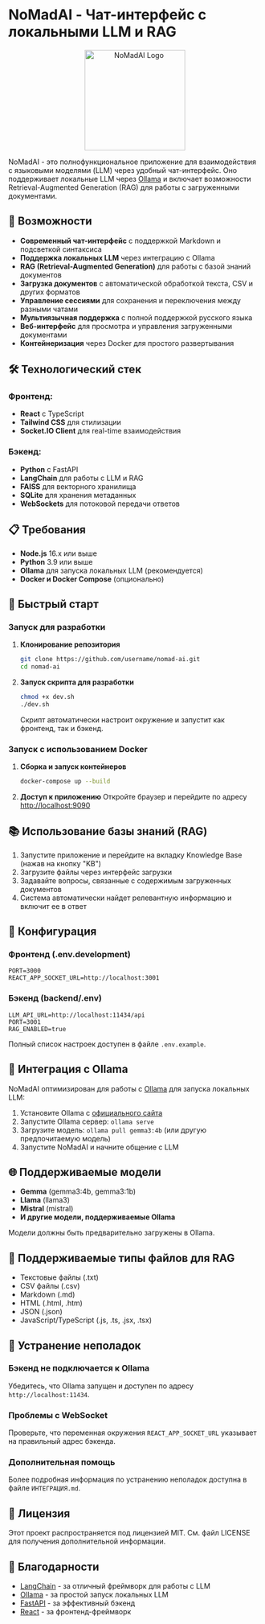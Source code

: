 # NoMadAI - Чат-интерфейс с локальными LLM и RAG

<div align="center">
  <img src="public/logo512.png" alt="NoMadAI Logo" width="200" height="200">
</div>

NoMadAI - это полнофункциональное приложение для взаимодействия с языковыми моделями (LLM) через удобный чат-интерфейс. Оно поддерживает локальные LLM через [Ollama](https://ollama.com/) и включает возможности Retrieval-Augmented Generation (RAG) для работы с загруженными документами.

## 🌟 Возможности

- **Современный чат-интерфейс** с поддержкой Markdown и подсветкой синтаксиса
- **Поддержка локальных LLM** через интеграцию с Ollama
- **RAG (Retrieval-Augmented Generation)** для работы с базой знаний документов
- **Загрузка документов** с автоматической обработкой текста, CSV и других форматов
- **Управление сессиями** для сохранения и переключения между разными чатами
- **Мультиязычная поддержка** с полной поддержкой русского языка
- **Веб-интерфейс** для просмотра и управления загруженными документами
- **Контейнеризация** через Docker для простого развертывания

## 🛠️ Технологический стек

### Фронтенд:
- **React** с TypeScript
- **Tailwind CSS** для стилизации
- **Socket.IO Client** для real-time взаимодействия

### Бэкенд:
- **Python** с FastAPI
- **LangChain** для работы с LLM и RAG
- **FAISS** для векторного хранилища
- **SQLite** для хранения метаданных
- **WebSockets** для потоковой передачи ответов

## 📋 Требования

- **Node.js** 16.x или выше
- **Python** 3.9 или выше
- **Ollama** для запуска локальных LLM (рекомендуется)
- **Docker и Docker Compose** (опционально)

## 🚀 Быстрый старт

### Запуск для разработки

1. **Клонирование репозитория**
   ```bash
   git clone https://github.com/username/nomad-ai.git
   cd nomad-ai
   ```

2. **Запуск скрипта для разработки**
   ```bash
   chmod +x dev.sh
   ./dev.sh
   ```

   Скрипт автоматически настроит окружение и запустит как фронтенд, так и бэкенд.

### Запуск с использованием Docker

1. **Сборка и запуск контейнеров**
   ```bash
   docker-compose up --build
   ```

2. **Доступ к приложению**
   Откройте браузер и перейдите по адресу [http://localhost:9090](http://localhost:9090)

## 📚 Использование базы знаний (RAG)

1. Запустите приложение и перейдите на вкладку Knowledge Base (нажав на кнопку "KB")
2. Загрузите файлы через интерфейс загрузки
3. Задавайте вопросы, связанные с содержимым загруженных документов
4. Система автоматически найдет релевантную информацию и включит ее в ответ

## 🔧 Конфигурация

### Фронтенд (.env.development)
```
PORT=3000
REACT_APP_SOCKET_URL=http://localhost:3001
```

### Бэкенд (backend/.env)
```
LLM_API_URL=http://localhost:11434/api
PORT=3001
RAG_ENABLED=true
```

Полный список настроек доступен в файле `.env.example`.

## 🤝 Интеграция с Ollama

NoMadAI оптимизирован для работы с [Ollama](https://ollama.com/) для запуска локальных LLM:

1. Установите Ollama с [официального сайта](https://ollama.com/download)
2. Запустите Ollama сервер: `ollama serve`
3. Загрузите модель: `ollama pull gemma3:4b` (или другую предпочитаемую модель)
4. Запустите NoMadAI и начните общение с LLM

## 🌐 Поддерживаемые модели

- **Gemma** (gemma3:4b, gemma3:1b)
- **Llama** (llama3)
- **Mistral** (mistral)
- **И другие модели, поддерживаемые Ollama**

Модели должны быть предварительно загружены в Ollama.

## 📝 Поддерживаемые типы файлов для RAG

- Текстовые файлы (.txt)
- CSV файлы (.csv)
- Markdown (.md)
- HTML (.html, .htm)
- JSON (.json)
- JavaScript/TypeScript (.js, .ts, .jsx, .tsx)

## 🤔 Устранение неполадок

### Бэкенд не подключается к Ollama
Убедитесь, что Ollama запущен и доступен по адресу `http://localhost:11434`.

### Проблемы с WebSocket
Проверьте, что переменная окружения `REACT_APP_SOCKET_URL` указывает на правильный адрес бэкенда.

### Дополнительная помощь
Более подробная информация по устранению неполадок доступна в файле `ИНТЕГРАЦИЯ.md`.

## 📄 Лицензия

Этот проект распространяется под лицензией MIT. См. файл LICENSE для получения дополнительной информации.

## 🙏 Благодарности

- [LangChain](https://github.com/hwchase17/langchain) - за отличный фреймворк для работы с LLM
- [Ollama](https://github.com/ollama/ollama) - за простой запуск локальных LLM
- [FastAPI](https://github.com/tiangolo/fastapi) - за эффективный бэкенд
- [React](https://github.com/facebook/react) - за фронтенд-фреймворк